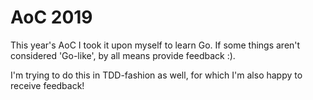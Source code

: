 # AoC 2019

This year's AoC I took it upon myself to learn Go. If some things aren't considered 'Go-like', by all means provide feedback :).

I'm trying to do this in TDD-fashion as well, for which I'm also happy to receive feedback!
